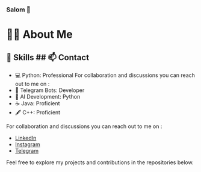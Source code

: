 ### Salom 👋

<!--
**amirymax/amirymax** is a ✨ _special_ ✨ repository because its `README.md` (this file) appears on your GitHub profile.

Here are some ideas to get you started:

- 🔭 I’m currently working on ...
- 🌱 I’m currently learning ...
- 👯 I’m looking to collaborate on ...
- 🤔 I’m looking for help with ...
- 💬 Ask me about ...
- 📫 How to reach me: ...
- 😄 Pronouns: ...
- ⚡ Fun fact: ...
-->
# 👨‍💻 About Me


## 🔧 Skills                                  ## 📫 Contact

- 💻 Python: Professional                         For collaboration and discussions you can reach out to me on :
- 📡 Telegram Bots: Developer
- 🤖 AI Development: Python
- ☕ Java: Proficient
- 🖋️ C++: Proficient



 For collaboration and discussions you can reach out to me on :
- [LinkedIn](https://www.linkedin.com/in/amirymax)
- [Instagram](https://instagram.com/amirilifee)
- [Telegram](https://t.me/aj_corp)

Feel free to explore my projects and contributions in the repositories below.
